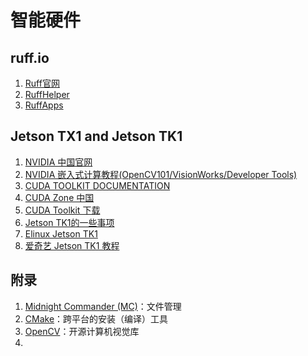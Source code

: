 # 智能硬件

## ruff.io

1. [Ruff官网](https://ruff.io/zh-cn/)
2. [RuffHelper](https://github.com/runinspring/ruffhelper)
3. [RuffApps](https://github.com/RuffApps/Apps)

## Jetson TX1 and Jetson TK1 

1. [NVIDIA 中国官网](http://www.nvidia.cn/page/home.html)
2. [NVIDIA 嵌入式计算教程(OpenCV101/VisionWorks/Developer Tools)](https://developer.nvidia.com/embedded/learn/tutorials)
3. [CUDA TOOLKIT DOCUMENTATION](http://docs.nvidia.com/cuda/)
4. [CUDA Zone 中国](https://cudazone.nvidia.cn/)
5. [CUDA Toolkit 下载](https://developer.nvidia.com/cuda-toolkit)
6. [Jetson TK1的一些事项](jetson-tk1.html)
7. [Elinux Jetson TK1](http://elinux.org/Jetson_TK1)
8. [爱奇艺 Jetson TK1 教程](http://so.iqiyi.com/so/q_Jetson%20TK1)

## 附录

1. [Midnight Commander (MC)](https://github.com/MidnightCommander/mc)：文件管理
2. [CMake](https://cmake.org)：跨平台的安装（编译）工具
3. [OpenCV](http://opencv.org/)：开源计算机视觉库
4. ​
